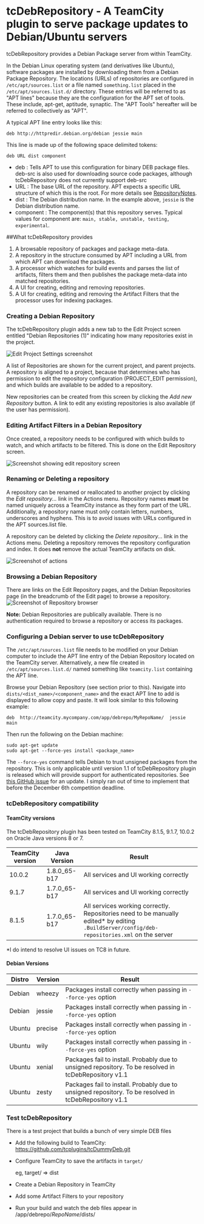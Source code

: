 

# tcDebRepository - A TeamCity plugin to serve package updates to Debian/Ubuntu servers 


tcDebRepository provides a Debian Package server from within TeamCity.

In the Debian Linux operating system (and derivatives like Ubuntu), software packages are installed by downloading them from a Debian Package Repository. The locations (URLs) of repositories are configured in `/etc/apt/sources.list` or a file named `something.list` placed in the `/etc/apt/sources.list.d/` directory. These entries will be referred to as "APT lines" because they are the configuration for the APT set of tools. These include, apt-get, aptitude, synaptic. The "APT Tools" hereafter will be referred to collectively as "APT".

A typical APT line entry looks like this:

	deb http://httpredir.debian.org/debian jessie main

This line is made up of the following space delimited tokens:

	deb URL dist component

- deb : Tells APT to use this configuration for binary DEB package files. deb-src is also used for downloading source code packages, although tcDebRepository does not currently support deb-src 
- URL : The base URL of the repository. APT expects a specific URL structure of which this is the root. For more details see [RepositoryNotes](https://github.com/tcplugins/tcDebRepository/blob/master/tcdebrepo-server/RespositoryNotes.md).
- dist : The Debian distribution name. In the example above, `jessie` is the Debian distribution name.
- component : The component(s) that this repository serves. Typical values for component are: `main, stable, unstable, testing, experimental`.


##What tcDebRepository provides


1.  A browsable repository of packages and package meta-data.
2.  A repository in the structure consumed by APT including a URL from which APT can download the packages.  
3.  A processor which watches for build events and parses the list of artifacts, filters them and then publishes the package meta-data into matched repositories.
4.  A UI for creating, editing and removing repositories.
5.  A UI for creating, editing and removing the Artifact Filters that the processor uses for indexing packages.

### Creating a Debian Repository
The tcDebRepository plugin adds a new tab to the Edit Project screen entitled "Debian Repositories (1)" indicating how many repositories exist in the project. 

![Edit Project Settings screenshot](docs/images/edit_project_settings.png "Add a new Repository in the Edit Project Settings screen")  

A list of Repositories are shown for the current project, and parent projects. A repository is aligned to a project, because that determines who has permission to edit the repository configuration (PROJECT_EDIT permission), and which builds are available to be added to a repository.  

New repositories can be created from this screen by clicking the *Add new Repository* button. A link to edit any existing repositories is also available (if the user has permission). 


### Editing Artifact Filters in a Debian Repository
Once created, a repository needs to be configured with which builds to watch, and which artifacts to be filtered. This is done on the Edit Repository screen.

![Screenshot showing edit repository screen](docs/images/add_artifact_filter.png "The Edit Repository is where a repository's configuration is edited") 

### Renaming or Deleting a repository
A repository can be renamed or reallocated to another project by clicking the *Edit repository...* link in the Actions menu.
Repository names __must__ be named uniquely across a TeamCity instance as they form part of the URL. Additionally, a repository name must only contain letters, numbers, underscores and hyphens. This is to avoid issues with URLs configured in the APT sources.list file. 

A repository can be deleted by clicking the *Delete repository...* link in the Actions menu. Deleting a repository removes the repository configuration and index. It does __not__ remove the actual TeamCity artifacts on disk.

![Screenshot of actions](docs/images/edit_repo_screen.png "The action menu on the Edit Repository screen allows renaming, re-allocating and deleting") 

### Browsing a Debian Repository

There are links on the Edit Repository pages, and the Debian Repositories page (in the breadcrumb of the Edit page) to browse a repository.  
 ![Screenshot of Repository browser](docs/images/tcdebrepository_browse.png "The Debian File Repository is browsable and publicly available") 
 
 **Note:** Debian Repositories are publically available. There is no authentication required to browse a repository or access its packages.

### Configuring a Debian server to use tcDebRepository
The `/etc/apt/sources.list` file needs to be modified on your Debian computer to include the APT line entry of the Debian Repository located on the TeamCity server. Alternatively, a new file created in `/etc/apt/sources.list.d/` named something like `teamcity.list` containing  the APT line.

Browse your Debian Repository (see section prior to this). Navigate into `dists/<dist_name>/<component_name>` and the exact APT line to add is displayed to allow copy and paste. It will look similar to this following example:

	deb  http://teamcity.mycompany.com/app/debrepo/MyRepoName/  jessie  main

Then run the following on the Debian machine:

	sudo apt-get update
	sudo apt-get --force-yes install <package_name>
 
The `--force-yes` command tells Debian to trust unsigned packages from the repository. This is only applicable until version 1.1 of tcDebRepository plugin is released which will provide support for authenticated repositories. See [this GitHub issue](https://github.com/tcplugins/tcDebRepository/issues/3 "GitHub issue about signed repositories") for an update. I simply ran out of time to implement that before the December 6th competition deadline.

### tcDebRepository compatibility
#### TeamCity versions
The tcDebRepository plugin has been tested on TeamCity 8.1.5, 9.1.7, 10.0.2 on Oracle Java versions 8 or 7.  

 TeamCity version | Java Version | Result
 ---------------- | ------------ | ------
 10.0.2 | 1.8.0_65-b17 | All services and UI working correctly
 9.1.7  | 1.7.0_65-b17 | All services and UI working correctly
 8.1.5  | 1.7.0_65-b17 | All services working correctly. Repositories need to be manually edited* by editing `.BuildServer/config/deb-repositories.xml` on the server
 
 *I do intend to resolve UI issues on TC8 in future.
 
#### Debian Versions
 Distro | Version | Result
 ------ | ------- | ------
 Debian | wheezy | Packages install correctly when passing in `--force-yes` option
 Debian | jessie | Packages install correctly when passing in `--force-yes` option
 Ubuntu | precise | Packages install correctly when passing in `--force-yes` option
 Ubuntu | wily | Packages install correctly when passing in `--force-yes` option
 Ubuntu | xenial | Packages fail to install. Probably due to unsigned repository. To be resolved in tcDebRepository v1.1
 Ubuntu | zesty  | Packages fail to install. Probably due to unsigned repository. To be resolved in tcDebRepository v1.1
 

### Test tcDebRepository
There is a test project that builds a bunch of very simple DEB files
 * Add the following build to TeamCity: https://github.com/tcplugins/tcDummyDeb.git
 * Configure TeamCity to save the artifacts in `target/`

	eg,   target/ => dist
	
 * Create a Debian Repository in TeamCity
 * Add some Artifact Filters to your repository
 * Run your build and watch the deb files appear in /app/debrepo/_RepoName_/dists/ 